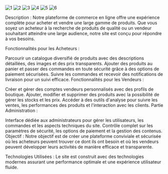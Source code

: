 ![1](https://github.com/Chah1ne/Angular-E-commerce/assets/130062330/bcaf339a-8880-4c17-bbad-6cefef3ce69e)
![2](https://github.com/Chah1ne/Angular-E-commerce/assets/130062330/7d136a07-cb27-4abf-b40d-64d90e0b0054)
![3](https://github.com/Chah1ne/Angular-E-commerce/assets/130062330/10cbf004-a01b-4687-a464-a2283c4b970b)
![4](https://github.com/Chah1ne/Angular-E-commerce/assets/130062330/a7252386-1d5b-4c4b-8998-f16d3d8a6b75)
![5](https://github.com/Chah1ne/Angular-E-commerce/assets/130062330/bc2a0659-ec5b-45f1-abb0-0d663767c10c)
![6](https://github.com/Chah1ne/Angular-E-commerce/assets/130062330/e8c8a8d8-bb27-4aee-bcfc-da8e541faca7)


Description : Notre plateforme de commerce en ligne offre une expérience complète pour acheter et vendre une large gamme de produits. Que vous soyez un acheteur à la recherche de produits de qualité ou un vendeur souhaitant atteindre une large audience, notre site est conçu pour répondre à vos besoins.

Fonctionnalités pour les Acheteurs :

Parcourir un catalogue diversifié de produits avec des descriptions détaillées, des images et des prix transparents.
Ajouter des produits au panier et passer des commandes en toute sécurité grâce à des options de paiement sécurisées.
Suivre les commandes et recevoir des notifications de livraison pour un suivi efficace.
Fonctionnalités pour les Vendeurs :

Créer et gérer des comptes vendeurs personnalisés avec des profils de boutique.
Ajouter, modifier et supprimer des produits avec la possibilité de gérer les stocks et les prix.
Accéder à des outils d'analyse pour suivre les ventes, les performances des produits et l'interaction avec les clients.
Partie Administration :

Interface dédiée aux administrateurs pour gérer les utilisateurs, les commandes et les aspects techniques du site.
Contrôle complet sur les paramètres de sécurité, les options de paiement et la gestion des contenus.
Objectif : Notre objectif est de créer une plateforme conviviale et sécurisée où les acheteurs peuvent trouver ce dont ils ont besoin et où les vendeurs peuvent développer leurs activités de manière efficace et transparente.

Technologies Utilisées : Le site est construit avec des technologies modernes assurant une performance optimale et une expérience utilisateur fluide.
